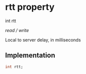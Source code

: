 


# rtt property







int rtt
  
_<span class="feature">read / write</span>_



<p>Local to server delay, in milliseconds</p>



## Implementation

```dart
int rtt;
```







